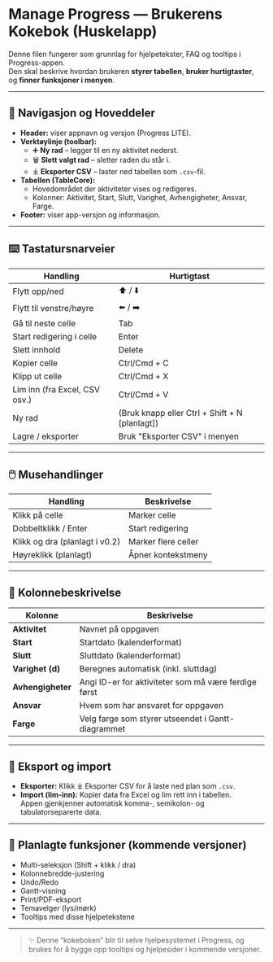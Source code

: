 # Manage Progress — Brukerens Kokebok (Huskelapp)

Denne filen fungerer som grunnlag for hjelpetekster, FAQ og tooltips i Progress-appen.  
Den skal beskrive hvordan brukeren **styrer tabellen**, **bruker hurtigtaster**, og **finner funksjoner i menyen**.

---

## 🧭 Navigasjon og Hoveddeler

- **Header:** viser appnavn og versjon (Progress LITE).
- **Verktøylinje (toolbar):**
  - ➕ **Ny rad** – legger til en ny aktivitet nederst.
  - 🗑️ **Slett valgt rad** – sletter raden du står i.
  - ⤓ **Eksporter CSV** – laster ned tabellen som `.csv`-fil.
- **Tabellen (TableCore):**
  - Hovedområdet der aktiviteter vises og redigeres.
  - Kolonner: Aktivitet, Start, Slutt, Varighet, Avhengigheter, Ansvar, Farge.
- **Footer:** viser app-versjon og informasjon.

---

## ⌨️ Tastatursnarveier

| Handling | Hurtigtast |
|-----------|-------------|
| Flytt opp/ned | ⬆️ / ⬇️ |
| Flytt til venstre/høyre | ⬅️ / ➡️ |
| Gå til neste celle | Tab |
| Start redigering i celle | Enter |
| Slett innhold | Delete |
| Kopier celle | Ctrl/Cmd + C |
| Klipp ut celle | Ctrl/Cmd + X |
| Lim inn (fra Excel, CSV osv.) | Ctrl/Cmd + V |
| Ny rad | (Bruk knapp eller Ctrl + Shift + N \[planlagt\]) |
| Lagre / eksporter | Bruk "Eksporter CSV" i menyen |

---

## 🖱️ Musehandlinger

| Handling | Beskrivelse |
|-----------|-------------|
| Klikk på celle | Marker celle |
| Dobbeltklikk / Enter | Start redigering |
| Klikk og dra (planlagt i v0.2) | Marker flere celler |
| Høyreklikk (planlagt) | Åpner kontekstmeny |

---

## 🎨 Kolonnebeskrivelse

| Kolonne | Beskrivelse |
|----------|-------------|
| **Aktivitet** | Navnet på oppgaven |
| **Start** | Startdato (kalenderformat) |
| **Slutt** | Sluttdato (kalenderformat) |
| **Varighet (d)** | Beregnes automatisk (inkl. sluttdag) |
| **Avhengigheter** | Angi ID-er for aktiviteter som må være ferdige først |
| **Ansvar** | Hvem som har ansvaret for oppgaven |
| **Farge** | Velg farge som styrer utseendet i Gantt-diagrammet |

---

## 📂 Eksport og import

- **Eksporter:** Klikk ⤓ Eksporter CSV for å laste ned plan som `.csv`.
- **Import (lim-inn):** Kopier data fra Excel og lim rett inn i tabellen.  
  Appen gjenkjenner automatisk komma-, semikolon- og tabulatorseparerte data.

---

## 🧱 Planlagte funksjoner (kommende versjoner)

- Multi-seleksjon (Shift + klikk / dra)
- Kolonnebredde-justering
- Undo/Redo
- Gantt-visning
- Print/PDF-eksport
- Temavelger (lys/mørk)
- Tooltips med disse hjelpetekstene

---

> ✨ Denne “kokeboken” blir til selve hjelpesystemet i Progress, og brukes for å bygge opp tooltips og hjelpesider i kommende versjoner.
